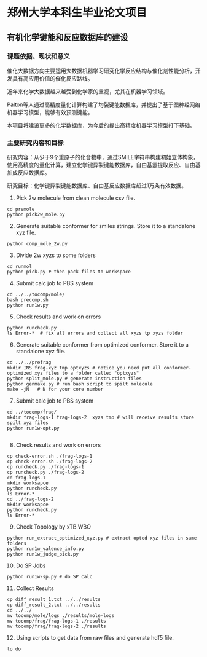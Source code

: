 # 郑州大学本科生毕业论文项目
## 有机化学键能和反应数据库的建设
### 课题依据、现状和意义
催化大数据方向主要运用大数据机器学习研究化学反应结构与催化剂性能分析，开发具有高应用价值的催化反应路线。

近年来化学大数据越来越受到化学家的重视，尤其在机器学习领域。

Palton等人通过高精度量化计算构建了均裂键能数据库，并提出了基于图神经网络机器学习模型，能够有效预测键能。

本项目将建设更多的化学数据库，为今后的提出高精度机器学习模型打下基础。
### 主要研究内容和目标

研究内容：从少于9个重原子的化合物中，通过SMILE字符串构建初始立体构象，使用高精度的量化计算，建立化学键异裂键能数据库，自由基氢提取反应、自由基加成反应数据库。

研究目标：化学键异裂键能数据库、自由基反应数据库超过1万条有效数据。

1. Pick 2w molecule from clean molecule csv file.
```
cd premole
python pick2w_mole.py 
```
2. Generate suitable conformer for smiles strings. Store it to a standalone xyz file. 
```
python comp_mole_2w.py

```
3. Divide 2w xyzs to some folders 
```
cd runmol
python pick.py # then pack files to workspace

```
4. Submit calc job to PBS system
```
cd ../../tocomp/mole/
bash precomp.sh 
python run1w.py 

```
5. Check results and work on errors
```
python runcheck.py
ls Error-*  # fix all errors and collect all xyzs tp xyzs folder

```
6. Generate suitable conformer from optimized conformer. Store it to a standalone xyz file.
```
cd ../../prefrag
mkdir INS frag-xyz tmp optxyzs # notice you need put all conformer-optimized xyz files to a folder called "optxyzs"
python split_mole.py # generate instruction files
python genmake.py # run bash script to spilt molecule
make -jN   # N for your core number

```
7. Submit calc job to PBS system
```
cd ../tocomp/frag/
mkdir frag-logs-1 frag-logs-2  xyzs tmp # will receive results store spilt xyz files
python run1w-opt.py


```
8. Check results and work on errors
```
cp check-error.sh ./frag-logs-1
cp check-error.sh ./frag-logs-2
cp runcheck.py ./frag-logs-1
cp runcheck.py ./frag-logs-2
cd frag-logs-1
mkdir worksapce
python runcheck.py
ls Error-*
cd ../frag-logs-2
mkdir worksapce
python runcheck.py
ls Error-*

```
9. Check Topology by xTB WBO 
```
python run_extract_optimized_xyz.py # extract opted xyz files in same folders
python run1w_valence_info.py
python run1w_judge_pick.py

```
10. Do SP Jobs
```
python run1w-sp.py # do SP calc  

```
11. Collect Results
```
cp diff_result_1.txt ../../results
cp diff_result_2.txt ../../results
cd ../../
mv tocomp/mole/logs ./results/mole-logs
mv tocomp/frag/frag-logs-1 ./results
mv tocomp/frag/frag-logs-2 ./results 

```
12. Using scripts to get data from raw files and generate hdf5 file.
```
to do
```

